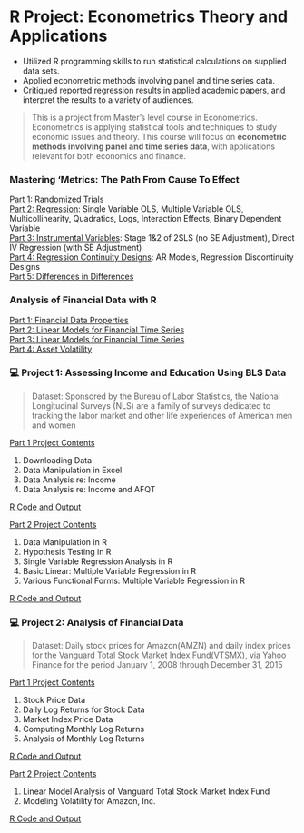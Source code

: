 # R Project: Econometrics Theory and Applications

- Utilized R programming skills to run statistical calculations on supplied data sets.
- Applied econometric methods involving panel and time series data.
- Critiqued reported regression results in applied academic papers, and interpret the results to a variety of audiences.

> This is a project from Master’s level course in Econometrics. Econometrics is applying	statistical tools and techniques to	study	economic issues	and	theory. This course will focus on **econometric methods involving panel and time series data**, with applications relevant for both economics and finance.

### Mastering ‘Metrics: The Path From Cause To Effect

[Part 1: Randomized Trials](https://github.com/AlexaWu/R-project---Econometrics-Theory-and-Applications/blob/master/Metrics%201%20-%20Randomized%20Trials.md)\
[Part 2: Regression](https://github.com/AlexaWu/R-project---Econometrics-Theory-and-Applications/blob/master/Metrics%202%20-%20Regression.md): Single Variable OLS, Multiple Variable OLS, Multicollinearity, Quadratics, Logs, Interaction Effects, Binary	Dependent	Variable\
[Part 3: Instrumental Variables](https://github.com/AlexaWu/R-project---Econometrics-Theory-and-Applications/blob/master/Metrics%203%20-%20Instrumental%20Variables.md): Stage 1&2 of 2SLS (no SE Adjustment), Direct IV Regression (with SE Adjustment)\
[Part 4: Regression Continuity Designs](https://github.com/AlexaWu/R-project---Econometrics-Theory-and-Applications/blob/master/Mastering%20'Metrics%204.r): AR	Models, Regression Discontinuity Designs\
[Part 5: Differences in Differences](https://github.com/AlexaWu/R-project---Econometrics-Theory-and-Applications/blob/master/Mastering%20'Metrics%205.r)

### Analysis of Financial Data with R

[Part 1: Financial Data Properties](https://github.com/AlexaWu/R-project---Econometrics-Theory-and-Applications/blob/master/Analysis%20of%20Financial%20Data%20with%20R%201.r)\
[Part 2: Linear Models for Financial Time Series](https://github.com/AlexaWu/R-project---Econometrics-Theory-and-Applications/blob/master/Analysis%20of%20Financial%20Data%20with%20R%202.r)\
[Part 3: Linear Models for Financial Time Series](https://github.com/AlexaWu/R-project---Econometrics-Theory-and-Applications/blob/master/Analysis%20of%20Financial%20Data%20with%20R%203.r)\
[Part 4: Asset Volatility](https://github.com/AlexaWu/R-project---Econometrics-Theory-and-Applications/blob/master/Analysis%20of%20Financial%20Data%20with%20R%204.r)

### :computer: Project 1: Assessing Income and Education Using BLS Data

> Dataset: Sponsored by the Bureau of Labor Statistics, the National Longitudinal Surveys (NLS) are a family of surveys dedicated to tracking the labor market and other life experiences of American men and women

[Part 1 Project Contents](https://github.com/AlexaWu/R-project---Econometrics-Theory-and-Applications/blob/master/Project%201-1:%20Assessing%20Income%20and%20Education%20Using%20BLS%20Data.md#project-contents)

1. Downloading Data
2. Data Manipulation in Excel
3. Data Analysis re: Income
4. Data Analysis re: Income and AFQT

[R Code and Output](https://github.com/AlexaWu/R-project---Econometrics-Theory-and-Applications/blob/master/Project%201-1:%20Assessing%20Income%20and%20Education%20Using%20BLS%20Data.md#r-code-and-output)

[Part 2 Project Contents](https://github.com/AlexaWu/R-project---Econometrics-Theory-and-Applications/blob/master/Project%201-2:%20Assessing%20Income%20and%20Education%20Using%20BLS%20Data.md#project-contents)

1. Data Manipulation in R
2. Hypothesis Testing in R
3. Single Variable Regression Analysis in R
4. Basic Linear: Multiple Variable Regression in R
5. Various Functional Forms: Multiple Variable Regression in R

[R Code and Output](https://github.com/AlexaWu/R-project---Econometrics-Theory-and-Applications/blob/master/Project%201-2:%20Assessing%20Income%20and%20Education%20Using%20BLS%20Data.md#r-code-and-output)

### :computer: Project 2: Analysis of Financial Data 

> Dataset: Daily stock prices for Amazon(AMZN) and daily index prices for the Vanguard Total Stock Market Index Fund(VTSMX), via Yahoo Finance for the period January 1, 2008 through December 31, 2015
 

[Part 1 Project Contents](https://github.com/AlexaWu/R-project---Econometrics-Theory-and-Applications/blob/master/Project%202-1:%20Analysis%20of%20Financial%20Data.md#project-contents)

1. Stock Price Data
2. Daily Log Returns for Stock Data
3. Market Index Price Data
4. Computing Monthly Log Returns
5. Analysis of Monthly Log Returns

[R Code and Output](https://github.com/AlexaWu/R-project---Econometrics-Theory-and-Applications/blob/master/Project%202-1:%20Analysis%20of%20Financial%20Data.md#r-code-and-output)

[Part 2 Project Contents](https://github.com/AlexaWu/R-project---Econometrics-Theory-and-Applications/blob/master/Project%202-2:%20Analysis%20of%20Financial%20Data.md#project-contents)

1. Linear Model Analysis of Vanguard Total Stock Market Index Fund
2. Modeling Volatility for Amazon, Inc.

[R Code and Output](https://github.com/AlexaWu/R-project---Econometrics-Theory-and-Applications/blob/master/Project%202-2:%20Analysis%20of%20Financial%20Data.md#r-code-and-output)
